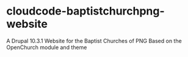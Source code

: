 # cloudcode-baptistchurchpng-website
A Drupal 10.3.1 Website for the Baptist Churches of PNG Based on the OpenChurch module and theme

